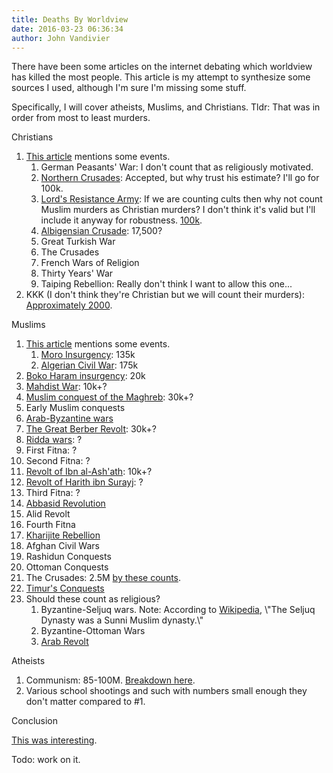 ```yaml
---
title: Deaths By Worldview
date: 2016-03-23 06:36:34
author: John Vandivier
---
```




There have been some articles on the internet debating which worldview has killed the most people. This article is my attempt to synthesize some sources I used, although I'm sure I'm missing some stuff.

Specifically, I will cover atheists, Muslims, and Christians. Tldr: That was in order from most to least murders.
<p style=\"text-align: center;\">Christians</p>

<ol>
	<li style=\"text-align: left;\"><a href=\"https://www.quora.com/Which-religion-is-responsible-for-the-greatest-number-of-deaths-of-infidels-over-its-entire-history\">This article</a> mentions some events.
<ol>
	<li style=\"text-align: left;\">German Peasants' War: I don't count that as religiously motivated.</li>
	<li style=\"text-align: left;\"><a href=\"https://en.wikipedia.org/wiki/Northern_Crusades\">Northern Crusades</a>: Accepted, but why trust his estimate? I'll go for 100k.</li>
	<li style=\"text-align: left;\"><a href=\"https://en.wikipedia.org/wiki/Lord's_Resistance_Army\">Lord's Resistance Army</a>: If we are counting cults then why not count Muslim murders as Christian murders? I don't think it's valid but I'll include it anyway for robustness. <a href=\"https://en.wikipedia.org/wiki/List_of_ongoing_armed_conflicts#Fewer_than_100_deaths_in_current_or_past_year\">100k</a>.</li>
	<li style=\"text-align: left;\"><a href=\"https://en.wikipedia.org/wiki/Albigensian_Crusade\">Albigensian Crusade</a>: 17,500?</li>
	<li style=\"text-align: left;\">Great Turkish War</li>
	<li style=\"text-align: left;\">The Crusades</li>
	<li style=\"text-align: left;\">French Wars of Religion</li>
	<li style=\"text-align: left;\">Thirty Years' War</li>
	<li style=\"text-align: left;\">Taiping Rebellion: Really don't think I want to allow this one...</li>
</ol>
</li>
	<li style=\"text-align: left;\">KKK (I don't think they're Christian but we will count their murders): <a href=\"http://www.debate.org/debates/History-suggests-Muslims-have-killed-more-than-Christians-in-the-name-of-their-god./2/\">Approximately 2000</a>.</li>
</ol>
<p style=\"text-align: center;\">Muslims</p>

<ol>
	<li style=\"text-align: left;\"><a href=\"https://www.quora.com/Which-religion-is-responsible-for-the-greatest-number-of-deaths-of-infidels-over-its-entire-history\">This article</a> mentions some events.
<ol>
	<li style=\"text-align: left;\"><a href=\"https://en.wikipedia.org/wiki/Moro_Conflict\">Moro Insurgency</a>: 135k</li>
	<li style=\"text-align: left;\"><a href=\"https://en.wikipedia.org/wiki/Algerian_Civil_War\">Algerian Civil War</a>: 175k</li>
</ol>
</li>
	<li style=\"text-align: left;\"><a href=\"http://Boko Haram\">Boko Haram insurgency</a>: 20k</li>
	<li style=\"text-align: left;\"><a href=\"https://en.wikipedia.org/wiki/Mahdist_War\">Mahdist War</a>: 10k+?</li>
	<li style=\"text-align: left;\"><a href=\"https://en.wikipedia.org/wiki/Muslim_conquest_of_the_Maghreb\">Muslim conquest of the Maghreb</a>: 30k+?</li>
	<li style=\"text-align: left;\">Early Muslim conquests</li>
	<li style=\"text-align: left;\"><a href=\"https://en.wikipedia.org/wiki/Arab%E2%80%93Byzantine_wars\">Arab-Byzantine wars</a></li>
	<li style=\"text-align: left;\"><a href=\"https://en.wikipedia.org/wiki/Berber_Revolt\">The Great Berber Revolt</a>: 30k+?</li>
	<li style=\"text-align: left;\"><a href=\"https://en.wikipedia.org/wiki/Ridda_wars\">Ridda wars</a>: ?</li>
	<li style=\"text-align: left;\">First Fitna: ?</li>
	<li style=\"text-align: left;\">Second Fitna: ?</li>
	<li style=\"text-align: left;\"><a href=\"https://en.wikipedia.org/wiki/Abd_al-Rahman_ibn_Muhammad_ibn_al-Ash'ath\">Revolt of Ibn al-Ash'ath</a>: 10k+?</li>
	<li style=\"text-align: left;\"><a href=\"https://en.wikipedia.org/wiki/Al-Harith_ibn_Surayj\">Revolt of Harith ibn Surayj</a>: ?</li>
	<li style=\"text-align: left;\">Third Fitna: ?</li>
	<li style=\"text-align: left;\"><a href=\"https://en.wikipedia.org/wiki/Abbasid_Revolution\">Abbasid Revolution</a></li>
	<li style=\"text-align: left;\">Alid Revolt</li>
	<li style=\"text-align: left;\">Fourth Fitna</li>
	<li style=\"text-align: left;\"><a href=\"https://en.wikipedia.org/wiki/Kharijite_Rebellion\">Kharijite Rebellion</a></li>
	<li style=\"text-align: left;\">Afghan Civil Wars</li>
	<li style=\"text-align: left;\">Rashidun Conquests</li>
	<li style=\"text-align: left;\">Ottoman Conquests</li>
	<li style=\"text-align: left;\">The Crusades: 2.5M <a href=\"http://www.debate.org/debates/History-suggests-Muslims-have-killed-more-than-Christians-in-the-name-of-their-god./2/\">by these counts</a>.</li>
	<li style=\"text-align: left;\"><a href=\"https://en.wikipedia.org/wiki/Timur\">Timur's Conquests</a></li>
	<li style=\"text-align: left;\">Should these count as religious?
<ol>
	<li style=\"text-align: left;\">Byzantine-Seljuq wars. Note: According to <a href=\"https://en.wikipedia.org/wiki/Seljuq_dynasty\">Wikipedia</a>, \"The Seljuq Dynasty was a Sunni Muslim dynasty.\"</li>
	<li style=\"text-align: left;\">Byzantine-Ottoman Wars</li>
	<li style=\"text-align: left;\"><a href=\"https://en.wikipedia.org/wiki/Arab_Revolt\">Arab Revolt</a></li>
</ol>
</li>
</ol>
<p style=\"text-align: center;\">Atheists</p>

<ol>
	<li style=\"text-align: left;\">Communism: 85-100M. <a href=\"https://en.wikipedia.org/w/index.php?title=Mass_killings_under_Communist_regimes&amp;oldid=682077104\">Breakdown here</a>.</li>
	<li style=\"text-align: left;\">Various school shootings and such with numbers small enough they don't matter compared to #1.</li>
</ol>
<p style=\"text-align: center;\">Conclusion</p>
<p style=\"text-align: left;\"><a href=\"http://necrometrics.com/pre1700a.htm#20worst\">This was interesting</a>.</p>
Todo: work on it.